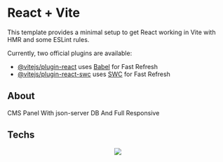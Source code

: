 # React + Vite

This template provides a minimal setup to get React working in Vite with HMR and some ESLint rules.

Currently, two official plugins are available:

- [@vitejs/plugin-react](https://github.com/vitejs/vite-plugin-react/blob/main/packages/plugin-react/README.md) uses [Babel](https://babeljs.io/) for Fast Refresh
- [@vitejs/plugin-react-swc](https://github.com/vitejs/vite-plugin-react-swc) uses [SWC](https://swc.rs/) for Fast Refresh



<h2>About</h2>

<p>CMS Panel With json-server DB And Full Responsive</p>

<h2>Techs</h2>

<div align="center">
    <img src="https://skillicons.dev/icons?i=tailwind,js,regex,react,vite,redux,git,npm" />
</div>
